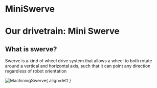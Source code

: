 # MiniSwerve

# Our drivetrain: Mini Swerve

## What is swerve?
Swerve is a kind of wheel drive system that allows a wheel to both rotate around a vertical and horizontal axis, such that it can point any direction regardless of robot orientation

![MachiningSwerve](swervemachinepic1.png){ align=left }

